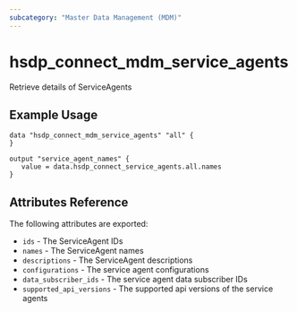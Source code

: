 ```yaml
---
subcategory: "Master Data Management (MDM)"
---
```


# hsdp_connect_mdm_service_agents

Retrieve details of ServiceAgents

## Example Usage

```hcl
data "hsdp_connect_mdm_service_agents" "all" {
}
```

```hcl
output "service_agent_names" {
   value = data.hsdp_connect_service_agents.all.names
}
```

## Attributes Reference

The following attributes are exported:

* `ids` - The ServiceAgent IDs
* `names` - The ServiceAgent names
* `descriptions` - The ServiceAgent descriptions
* `configurations` - The service agent configurations
* `data_subscriber_ids` - The service agent data subscriber IDs
* `supported_api_versions` - The supported api versions of the service agents
